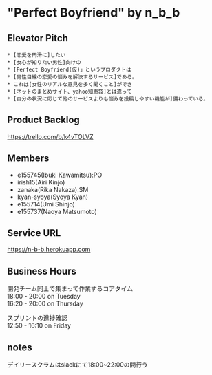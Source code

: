 # "Perfect Boyfriend" by n_b_b

## Elevator Pitch
```
* [恋愛を円滑に]したい
* [女心が知りたい男性]向けの
* [Perfect Boyfriend(仮)」というプロダクトは
* [男性目線の恋愛の悩みを解決するサービス]である。
* これは[女性のリアルな意見を多く聞くこと]ができ
* [ネットのまとめサイト、yahoo知恵袋]とは違って
* [自分の状況に応じて他のサービスよりも悩みを投稿しやすい機能が]備わっている。
```

## Product Backlog
https://trello.com/b/k4vTOLVZ

## Members
* e155745(Ibuki Kawamitsu):PO
* irish15(Airi Kinjo)
* zanaka(Rika Nakaza):SM
* kyan-syoya(Syoya Kyan)
* e155714(Umi Shinjo)
* e155737(Naoya Matsumoto)

## Service URL
https://n-b-b.herokuapp.com

## Business Hours
開発チーム同士で集まって作業するコアタイム  
18:00 - 20:00 on Tuesday  
16:20 - 20:00 on Thursday  

スプリントの進捗確認  
12:50 - 16:10 on Friday  

## notes
デイリースクラムはslackにて18:00~22:00の間行う

